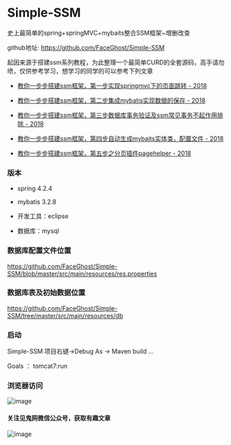 # Simple-SSM
史上最简单的spring+springMVC+mybaits整合SSM框架~增删改查

github地址: https://github.com/FaceGhost/Simple-SSM

起因来源于搭建ssm系列教程，为此整理一个最简单CURD的全套源码，高手请勿喷，仅供参考学习，想学习的同学的可以参考下列文章


- [教你一步步搭建ssm框架，第一步实现springmvc下的页面跳转 - 2018](https://faceghost.com/article/664531 "教你一步步搭建ssm框架，第一步实现springmvc下的页面跳转 - 2018")

- [教你一步步搭建ssm框架，第二步集成mybatis实现数据的保存 - 2018](https://faceghost.com/article/794821 "教你一步步搭建ssm框架，第二步集成mybatis实现数据的保存 - 2018")

- [教你一步步搭建ssm框架，第三步数据库事务验证及ssm常见事务不起作用排除 - 2018](https://faceghost.com/article/344851  "教你一步步搭建ssm框架，第三步数据库事务验证及ssm常见事务不起作用排除 - 2018") 

- [教你一步步搭建ssm框架，第四步自动生成mybaits实体类，配置文件 - 2018 ](https://faceghost.com/article/184871  "教你一步步搭建ssm框架，第四步自动生成mybaits实体类，配置文件 - 2018 ") 

- [教你一步步搭建ssm框架，第五步之分页插件pagehelper - 2018](https://faceghost.com/article/284941 "教你一步步搭建ssm框架，第五步之分页插件pagehelper - 2018") 

### 版本

- spring 4.2.4 

- mybatis 3.2.8 

- 开发工具：eclipse

- 数据库：mysql


### 数据库配置文件位置

https://github.com/FaceGhost/Simple-SSM/blob/master/src/main/resources/res.properties


### 数据库表及初始数据位置

https://github.com/FaceGhost/Simple-SSM/tree/master/src/main/resources/db


### 启动

Simple-SSM 项目右键->Debug  As  -> Maven build ...  

Goals ： tomcat7:run 


 
### 浏览器访问

![image](https://github.com/FaceGhost/Simple-SSM/tree/master/src/main/webapp/statics/Screenshots/main.png)


#### 关注见鬼网微信公众号，获取有趣文章

![image](https://github.com/FaceGhost/Simple-SSM/tree/master/src/main/webapp/statics/Screenshots/faceghost_qc.jpg)

